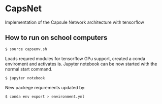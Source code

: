 # CapsNet
Implementation of the Capsule Network architecture with tensorflow

## How to run on school computers

```sh
$ source capsenv.sh
```
Loads requred modules for tensorflow GPu support, created a conda enviroment and activates is. Jupyter notebook can be now started with the normal start command.
```sh
$ jupyter notebook
```
New packege requrements updated by:
```sh
$ conda env export > environment.yml
```

